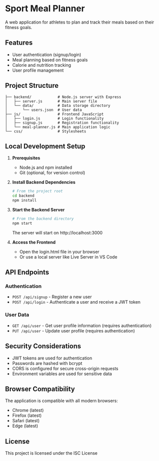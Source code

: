 # Sport Meal Planner

A web application for athletes to plan and track their meals based on their fitness goals.

## Features

- User authentication (signup/login)
- Meal planning based on fitness goals
- Calorie and nutrition tracking
- User profile management

## Project Structure

```
├── backend/            # Node.js server with Express
│   ├── server.js       # Main server file
│   └── data/           # Data storage directory
│       └── users.json  # User data
├── js/                 # Frontend JavaScript
│   ├── login.js        # Login functionality
│   ├── signup.js       # Registration functionality
│   └── meal-planner.js # Main application logic
└── css/                # Stylesheets
```

## Local Development Setup

1. **Prerequisites**
   - Node.js and npm installed
   - Git (optional, for version control)

2. **Install Backend Dependencies**
   ```bash
   # From the project root
   cd backend
   npm install
   ```

3. **Start the Backend Server**
   ```bash
   # From the backend directory
   npm start
   ```
   The server will start on http://localhost:3000

4. **Access the Frontend**
   - Open the login.html file in your browser
   - Or use a local server like Live Server in VS Code

## API Endpoints

### Authentication

- `POST /api/signup` - Register a new user
- `POST /api/login` - Authenticate a user and receive a JWT token

### User Data

- `GET /api/user` - Get user profile information (requires authentication)
- `PUT /api/user` - Update user profile (requires authentication)

## Security Considerations

- JWT tokens are used for authentication
- Passwords are hashed with bcrypt
- CORS is configured for secure cross-origin requests
- Environment variables are used for sensitive data

## Browser Compatibility

The application is compatible with all modern browsers:
- Chrome (latest)
- Firefox (latest)
- Safari (latest)
- Edge (latest)

## License

This project is licensed under the ISC License 